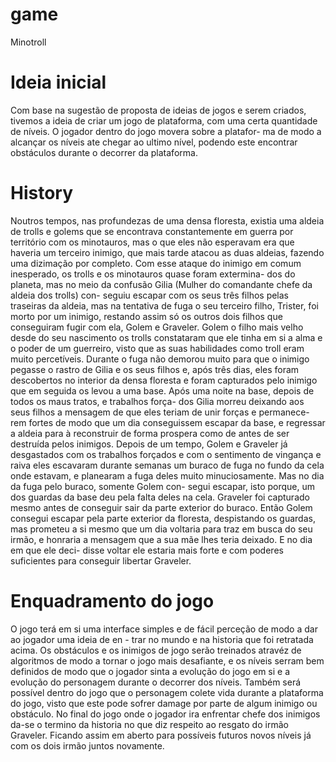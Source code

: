 # game

Minotroll


# Ideia inicial
Com base na sugestão de proposta de ideias de jogos e serem criados, tivemos a ideia de criar um jogo
de plataforma, com uma certa quantidade de níveis. O jogador dentro do jogo movera sobre a platafor-
ma de modo a alcançar os níveis ate chegar ao ultimo nível, podendo este encontrar obstáculos durante
o decorrer da plataforma.


# History
Noutros tempos, nas profundezas de uma densa floresta, existia uma aldeia de trolls e golems que se
encontrava constantemente em guerra por território com os minotauros, mas o que eles não esperavam
era que haveria um terceiro inimigo, que mais tarde atacou as duas aldeias, fazendo uma dizimação por
completo.
Com esse ataque do inimigo em comum inesperado, os trolls e os minotauros quase foram extermina-
dos do planeta, mas no meio da confusão Gilia (Mulher do comandante chefe da aldeia dos trolls) con-
seguiu escapar com os seus três filhos pelas traseiras da aldeia, mas na tentativa de fuga o seu terceiro
filho, Trister, foi morto por um inimigo, restando assim só os outros dois filhos que conseguiram fugir
com ela, Golem e Graveler. Golem o filho mais velho desde do seu nascimento os trolls constataram
que ele tinha em si a alma e o poder de um guerreiro, visto que as suas habilidades como troll eram
muito percetíveis.
Durante o fuga não demorou muito para que o inimigo pegasse o rastro de Gilia e os seus filhos e, após
três dias, eles foram descobertos no interior da densa floresta e foram capturados pelo inimigo que em
seguida os levou a uma base. Após uma noite na base, depois de todos os maus tratos, e trabalhos força-
dos Gilia morreu deixando aos seus filhos a mensagem de que eles teriam de unir forças e permanece-
rem fortes de modo que um dia conseguissem escapar da base, e regressar a aldeia para à reconstruir de
forma prospera como de antes de ser destruída pelos inimigos.
Depois de um tempo, Golem e Graveler já desgastados com os trabalhos forçados e com o sentimento
de vingança e raiva eles escavaram durante semanas um buraco de fuga no fundo da cela onde estavam,
e planearam a fuga deles muito minuciosamente. Mas no dia da fuga pelo buraco, somente Golem con-
segui escapar, isto porque, um dos guardas da base deu pela falta deles na cela. Graveler foi capturado
mesmo antes de conseguir sair da parte exterior do buraco. Então Golem consegui escapar pela parte
exterior da floresta, despistando os guardas, mas prometeu a si mesmo que um dia voltaria para traz em
busca do seu irmão, e honraria a mensagem que a sua mãe lhes teria deixado. E no dia em que ele deci-
disse voltar ele estaria mais forte e com poderes suficientes para conseguir libertar Graveler.

# Enquadramento do jogo
O jogo terá em si uma interface simples e de fácil perceção de modo a dar ao jogador uma ideia de en -
trar no mundo e na historia que foi retratada acima. Os obstáculos e os inimigos de jogo serão treinados
atravéz de algoritmos de modo a tornar o jogo mais desafiante, e os níveis serram bem definidos de
modo que o jogador sinta a evolução do jogo em si e a evolução do personagem durante o decorrer dos
níveis.
Também será possível dentro do jogo que o personagem colete vida durante a plataforma do jogo, visto
que este pode sofrer damage por parte de algum inimigo ou obstáculo.
No final do jogo onde o jogador ira enfrentar chefe dos inimigos da-se o termino da historia no que diz
respeito ao resgato do irmão Graveler.
Ficando assim em aberto para possíveis futuros novos níveis já com os dois irmão juntos novamente.
